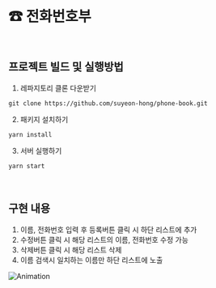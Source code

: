# ☎ 전화번호부

<br>

## 프로젝트 빌드 및 실행방법

1. 레파지토리 클론 다운받기

```
git clone https://github.com/suyeon-hong/phone-book.git
```

2. 패키지 설치하기

```
yarn install
```

3. 서버 실행하기

```
yarn start
```

<br>

## 구현 내용

1. 이름, 전화번호 입력 후 등록버튼 클릭 시 하단 리스트에 추가
2. 수정버튼 클릭 시 해당 리스트의 이름, 전화번호 수정 가능
3. 삭제버튼 클릭 시 해당 리스트 삭제
4. 이름 검색시 일치하는 이름만 하단 리스트에 노출

![Animation](https://user-images.githubusercontent.com/78653426/152122987-811fde66-e2be-4226-8970-957e6d6992e4.gif)

